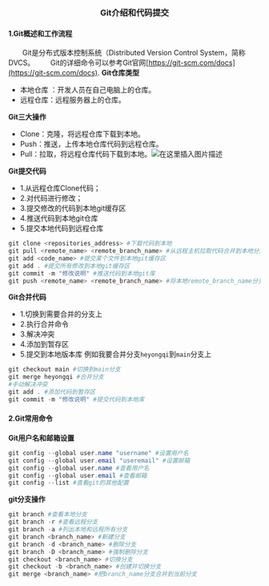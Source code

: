 ### <center> Git介绍和代码提交
#### 1.Git概述和工作流程
&emsp;&emsp;Git是分布式版本控制系统（Distributed Version Control System，简称 DVCS。
&emsp;&emsp;Git的详细命令可以参考Git官网[https://git-scm.com/docs](https://git-scm.com/docs).
**Git仓库类型**
- 本地仓库 ：开发人员在自己电脑上的仓库。
- 远程仓库：远程服务器上的仓库。

**Git三大操作**
- Clone：克隆，将远程仓库下载到本地。
- Push：推送，上传本地仓库代码到远程仓库。
- Pull：拉取，将远程仓库代码下载到本地。![在这里插入图片描述](https://img-blog.csdnimg.cn/f06db5937a274ba58f504d8e3ed6cf66.png#pic_center)

**Git提交代码**
- 1.从远程仓库Clone代码；
- 2.对代码进行修改；
- 3.提交修改的代码到本地git缓存区 
- 4.推送代码到本地git仓库
- 5.提交本地代码到远程仓库
```powershell
git clone <repositories_address> #下载代码到本地
git pull <remote_name> <remote_branch_name> #从远程主机拉取代码合并到本地分支
git add <code_name> #提交某个文件到本地git缓存区
git add . #提交所有修改到本地git缓存区
git commit -m "修改说明" #推送代码到本地git库
git push <remote_name> <remote_branch_name> #将本地remote_branch_name分支推送到远程remote_name的remote_branch_name分支上
```
**Git合并代码**
- 1.切换到需要合并的分支上
- 2.执行合并命令
- 3.解决冲突
- 4.添加到暂存区
- 5.提交到本地版本库
例如我要合并分支`heyongqi`到`main`分支上
```powershell
git checkout main #切换到main分支
git merge heyongqi #合并分支
#手动解决冲突
git add . #添加代码到暂存区
git commit -m "修改说明" #提交代码到本地库
```
#### 2.Git常用命令
**Git用户名和邮箱设置**
```powershell
git config --global user.name "username" #设置用户名
git config --global user.email "useremail" #设置邮箱
git config --global user.name #查看用户名
git config --global user.email #查看邮箱
git config --list #查看git的其他配置
```
**git分支操作**
```powershell
git branch #查看本地分支
git branch -r #查看远程分支
git branch -a #列出本地和远程所有分支
git branch <branch_name> #新建分支
git branch -d <branch_name> #删除分支
git branch -D <branch_name> #强制删除分支
git checkout <branch_name> #切换分支
git checkout -b <branch_name> #创建并切换分支
git merge <branch_name> #把branch_name分支合并到当前分支
```

